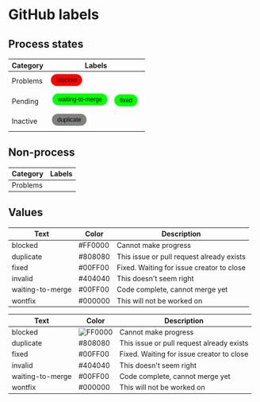 # GitHub labels

## Process states

| Category   | Labels |
|------------|--------|
| Problems   | ![blocked](blocked.png) |
| Pending    | ![waiting to merge](waiting-to-merge.png) ![fixed](fixed.png)|
| Inactive   | ![duplicate](duplicate.png)  |

## Non-process

| Category   | Labels |
|------------|--------|
| Problems   |        |

## Values

| Text             | Color   | Description                               |
|------------------|---------|-------------------------------------------|
| blocked          | #FF0000 | Cannot make progress                      |
| duplicate        | #808080 | This issue or pull request already exists |
| fixed            | #00FF00 | Fixed. Waiting for issue creator to close |
| invalid          | #404040 | This doesn't seem right                   |
| waiting-to-merge | #00FF00 | Code complete, cannot merge yet           |
| wontfix          | #000000 | This will not be worked on                |


| Text             | Color   | Description                               |
|------------------|---------|-------------------------------------------|
| blocked          | ![FF0000](https://via.placeholder.com/60x30/FF0000/000000?text=FF0000) | Cannot make progress |
| duplicate        | #808080 | This issue or pull request already exists |
| fixed            | #00FF00 | Fixed. Waiting for issue creator to close |
| invalid          | #404040 | This doesn't seem right                   |
| waiting-to-merge | #00FF00 | Code complete, cannot merge yet           |
| wontfix          | #000000 | This will not be worked on                |
